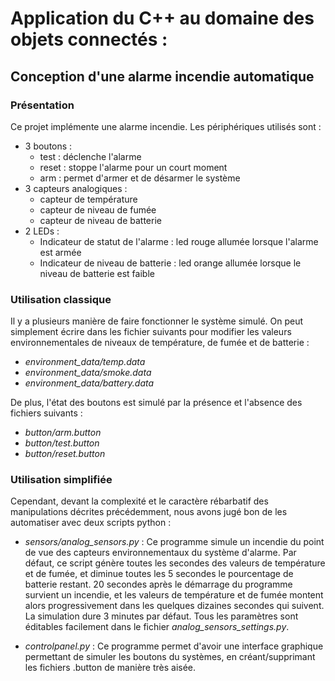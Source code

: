 # Application du C++ au domaine des objets connectés :
## Conception d'une alarme incendie automatique 

### Présentation
Ce projet implémente une alarme incendie.
Les périphériques utilisés sont : 
- 3 boutons : 
    - test : déclenche l'alarme 
    - reset : stoppe l'alarme pour un court moment 
    - arm : permet d'armer et de désarmer le système
- 3 capteurs analogiques : 
    - capteur de température
    - capteur de niveau de fumée
    - capteur de niveau de batterie
- 2 LEDs : 
    - Indicateur de statut de l'alarme : led rouge allumée lorsque l'alarme est armée
    - Indicateur de niveau de batterie : led orange allumée lorsque le niveau de batterie est faible

### Utilisation classique
Il y a plusieurs manière de faire fonctionner le système simulé. On peut simplement écrire dans les fichier suivants pour modifier les valeurs environnementales de niveaux de température, de fumée et de batterie : 
- _environment_data/temp.data_
- _environment_data/smoke.data_
- _environment_data/battery.data_

De plus, l'état des boutons est simulé par la présence et l'absence des fichiers suivants : 
- _button/arm.button_
- _button/test.button_
- _button/reset.button_

### Utilisation simplifiée
Cependant, devant la complexité et le caractère rébarbatif des manipulations décrites précédemment, nous avons jugé bon de les automatiser avec deux scripts python : 
- _sensors/analog_sensors.py_ : 
Ce programme simule un incendie du point de vue des capteurs environnementaux du système d'alarme. Par défaut, ce script génère toutes les secondes des valeurs de température et de fumée, et diminue toutes les 5 secondes le pourcentage de batterie restant. 20 secondes après le démarrage du programme survient un incendie, et les valeurs de température et de fumée montent alors progressivement dans les quelques dizaines secondes qui suivent. La simulation dure 3 minutes par défaut. Tous les paramètres sont éditables facilement dans le fichier _analog_sensors_settings.py_.

- _controlpanel<span></span>.py_ : Ce programme permet d'avoir une interface graphique permettant de simuler les boutons du systèmes, en créant/supprimant les fichiers .button de manière très aisée.

